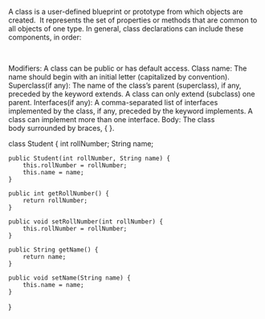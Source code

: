 A class is a user-defined blueprint or prototype from which objects are created.  It represents the set of properties or methods that are common to all objects of one type. In general, class declarations can include these components, in order:

 

Modifiers: A class can be public or has default access.
Class name: The name should begin with an initial letter (capitalized by convention).
Superclass(if any): The name of the class’s parent (superclass), if any, preceded by the keyword extends. A class can only extend (subclass) one parent.
Interfaces(if any): A comma-separated list of interfaces implemented by the class, if any, preceded by the keyword implements. A class can implement more than one interface.
Body: The class body surrounded by braces, { }.


class Student {
    int rollNumber;
    String name;

    public Student(int rollNumber, String name) {
        this.rollNumber = rollNumber;
        this.name = name;
    }

    public int getRollNumber() {
        return rollNumber;
    }

    public void setRollNumber(int rollNumber) {
        this.rollNumber = rollNumber;
    }

    public String getName() {
        return name;
    }

    public void setName(String name) {
        this.name = name;
    }
}